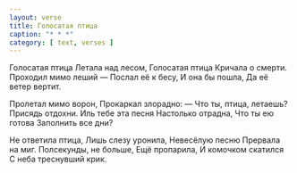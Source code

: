 ```yaml
---
layout: verse
title: Голосатая птица
caption: "* * *"
category: [ text, verses ]
---
```

Голосатая птица
Летала над лесом,
Голосатая птица
Кричала о смерти.
Проходил мимо леший —
Послал её к бесу,
И она бы пошла,
Да её ветер вертит.

Пролетал мимо ворон,
Прокаркал злорадно:
— Что ты, птица, летаешь?
Присядь отдохни.
Иль тебе эта песня
Настолько отрадна,
Что ты ею готова
Заполнить все дни?

Не ответила птица,
Лишь слезу уронила,
Невесёлую песню
Прервала на миг.
Полсекунды, не больше,
Ещё пропарила,
И комочком скатился
С неба треснувший крик.
